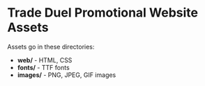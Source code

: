 # Trade Duel Promotional Website Assets

Assets go in these directories:

* **web/** - HTML, CSS
* **fonts/** - TTF fonts
* **images/** - PNG, JPEG, GIF images

